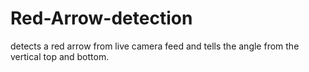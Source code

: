 # Red-Arrow-detection
detects a red arrow from live camera feed and tells the angle from the vertical top and bottom.

